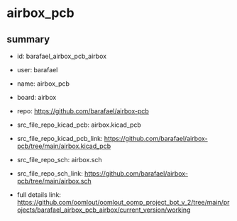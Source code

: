# airbox_pcb
 
## summary 
* id: barafael_airbox_pcb_airbox
* user: barafael
* name: airbox_pcb
* board: airbox
* repo: https://github.com/barafael/airbox-pcb
* src_file_repo_kicad_pcb: airbox.kicad_pcb
* src_file_repo_kicad_pcb_link: https://github.com/barafael/airbox-pcb/tree/main/airbox.kicad_pcb


* src_file_repo_sch: airbox.sch
* src_file_repo_sch_link: https://github.com/barafael/airbox-pcb/tree/main/airbox.sch
* full details link: https://github.com/oomlout/oomlout_oomp_project_bot_v_2/tree/main/projects/barafael_airbox_pcb_airbox/current_version/working  






